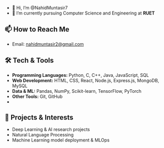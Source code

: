 - 👋 Hi, I’m @NahidMuntasir7
- 🌱 I’m currently pursuing Computer Science and Engineering at **RUET**

## 📫 How to Reach Me
- Email: [nahidmuntasir2@gmail.com](mailto:nahidmuntasir2@gmail.com)

## 🛠️ Tech & Tools
- **Programming Languages:** Python, C, C++, Java, JavaScript, SQL  
- **Web Development:** HTML, CSS, React, Node.js, Express.js, MongoDB, MySQL  
- **Data & ML:** Pandas, NumPy, Scikit-learn, TensorFlow, PyTorch  
- **Other Tools:** Git, GitHub
- 
## 🚀 Projects & Interests
- Deep Learning & AI research projects  
- Natural Language Processing
- Machine Learning model deployment & MLOps
